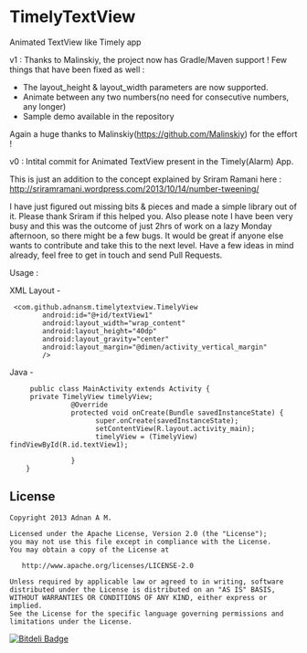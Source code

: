TimelyTextView
==============

Animated TextView like Timely app


v1 : 
Thanks to Malinskiy, the project now has Gradle/Maven support !  Few things that have been fixed as well :

- The layout_height & layout_width parameters are now supported. 
- Animate between any two numbers(no need for consecutive numbers, any longer)
- Sample demo available in the repository 

Again a huge thanks to Malinskiy(https://github.com/Malinskiy) for the effort !

v0 :
Intital commit for Animated TextView present in the Timely(Alarm) App.


This is just an addition to the concept explained by Sriram Ramani here : http://sriramramani.wordpress.com/2013/10/14/number-tweening/

I have just figured out missing bits & pieces and made a simple library out of it. Please thank Sriram if this helped you. Also please note I have been very busy and this was the outcome  of just 2hrs of work on a lazy Monday afternoon, so there might be a few bugs. It would be great if anyone else wants to contribute and take this to the next level. Have a few ideas in mind already, feel free to get in touch and send Pull Requests.


Usage :

XML Layout -

     <com.github.adnansm.timelytextview.TimelyView
            android:id="@+id/textView1"
            android:layout_width="wrap_content"
            android:layout_height="40dp"
            android:layout_gravity="center"
            android:layout_margin="@dimen/activity_vertical_margin"
            />
   

Java -

         public class MainActivity extends Activity {
         private TimelyView timelyView; 
                   @Override
                   protected void onCreate(Bundle savedInstanceState) {
                         super.onCreate(savedInstanceState);
                         setContentView(R.layout.activity_main);
                         timelyView = (TimelyView) findViewById(R.id.textView1);
                        
                   }
        }


License
--------

    Copyright 2013 Adnan A M.

    Licensed under the Apache License, Version 2.0 (the "License");
    you may not use this file except in compliance with the License.
    You may obtain a copy of the License at

       http://www.apache.org/licenses/LICENSE-2.0

    Unless required by applicable law or agreed to in writing, software
    distributed under the License is distributed on an "AS IS" BASIS,
    WITHOUT WARRANTIES OR CONDITIONS OF ANY KIND, either express or implied.
    See the License for the specific language governing permissions and
    limitations under the License.



[![Bitdeli Badge](https://d2weczhvl823v0.cloudfront.net/adnan-SM/timelytextview/trend.png)](https://bitdeli.com/free "Bitdeli Badge")

